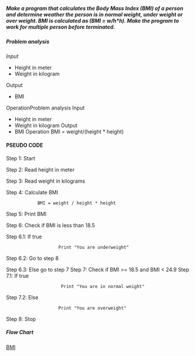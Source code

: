 ##### Make a program that calculates the Body Mass Index (BMI) of a person and determine weather the person is in normal weight, under weight or over weight. BMI is calculated as (BMI = w/h*h). Make the program to work for multiple person before terminated.

##### Problem analysis

*Input*
-	Height in meter
-	Weight in kilogram

Output 
-	BMI

OperationProblem analysis
Input 
-	Height in meter
-	Weight in kilogram
Output 
-	BMI
Operation
BMI = weight/(height * height)

#### PSEUDO CODE

Step 1: Start

Step 2: Read height in meter

Step 3: Read weight in kilograms

Step 4: Calculate BMI
```
            BMI = weight / height * height
```

Step 5: Print BMI

Step 6: Check if BMI is less than 18.5

Step 6.1: If true 
```
                    Print "You are underweight"
```

Step 6.2: Go to step 8

Step 6.3: Else go to step 7
Step 7: Check if BMI >= 18.5 and BMI < 24.9
Step 7.1: If true 
```
                     Print "You are in normal weight"
```
Step 7.2: Else 
```
                    Print "You are overweight"
```
Step 8: Stop

##### Flow Chart
[BMI](./BMI.drawio%20(1).png)